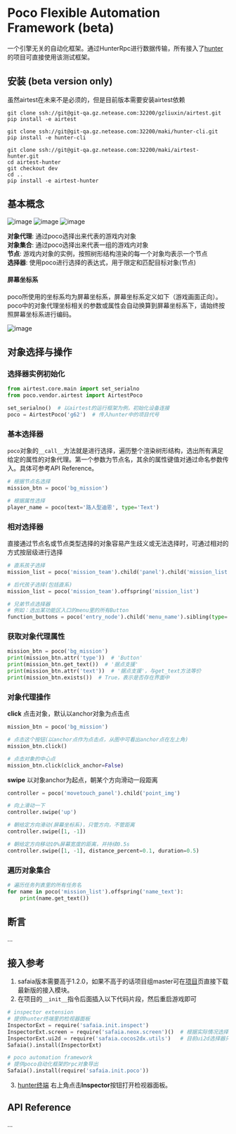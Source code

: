 # Poco Flexible Automation Framework (beta)

一个引擎无关的自动化框架。通过HunterRpc进行数据传输，所有接入了[hunter](http://hunter.nie.netease.com)的项目可直接使用该测试框架。

## 安装 (beta version only)

虽然airtest在未来不是必须的，但是目前版本需要安装airtest依赖

```
git clone ssh://git@git-qa.gz.netease.com:32200/gzliuxin/airtest.git
pip install -e airtest

git clone ssh://git@git-qa.gz.netease.com:32200/maki/hunter-cli.git
pip install -e hunter-cli

git clone ssh://git@git-qa.gz.netease.com:32200/maki/airtest-hunter.git
cd airtest-hunter
git checkout dev
cd ..
pip install -e airtest-hunter
```

## 基本概念

![image](http://init.nie.netease.com/images/hunter/inspector/hunter-inspector.png)
![image](http://init.nie.netease.com/images/hunter/inspector/hunter-inspector-text-attribute.png)
![image](http://init.nie.netease.com/images/hunter/inspector/hunter-inspector-hierarchy-search.png)


**对象代理**: 通过poco选择出来代表的游戏内对象  
**对象集合**: 通过poco选择出来代表一组的游戏内对象  
**节点**: 游戏内对象的实例，按照树形结构渲染的每一个对象均表示一个节点  
**选择器**: 使用poco进行选择的表达式，用于限定和匹配目标对象(节点)  

#### 屏幕坐标系

poco所使用的坐标系均为屏幕坐标系，屏幕坐标系定义如下（游戏画面正向）。poco中的对象代理坐标相关的参数或属性会自动换算到屏幕坐标系下，请始终按照屏幕坐标系进行编码。

![image](http://init.nie.netease.com/images/hunter/inspector/screen-coordinate-system.jpg)

## 对象选择与操作

### 选择器实例初始化

```python
from airtest.core.main import set_serialno
from poco.vendor.airtest import AirtestPoco

set_serialno()  # 以airtest的运行框架为例，初始化设备连接
poco = AirtestPoco('g62')  # 传入hunter中的项目代号
```

### 基本选择器

`poco`对象的`__call__`方法就是进行选择，遍历整个渲染树形结构，选出所有满足给定的属性的对象代理。第一个参数为节点名，其余的属性键值对通过命名参数传入。具体可参考API Reference。

```python
# 根据节点名选择
mission_btn = poco('bg_mission')

# 根据属性选择
player_name = poco(text='路人型迪恩', type='Text')
```

### 相对选择器

直接通过节点名或节点类型选择的对象容易产生歧义或无法选择时，可通过相对的方式按层级进行选择

```python
# 直系孩子选择
mission_list = poco('mission_team').child('panel').child('mission_list')

# 后代孩子选择(包括直系)
mission_list = poco('mission_team').offspring('mission_list')

# 兄弟节点选择器
# 例如：选出某功能区入口的menu里的所有Button
function_buttons = poco('entry_node').child('menu_name').sibling(type='Button')
```

### 获取对象代理属性

```python
mission_btn = poco('bg_mission')
print(mission_btn.attr('type'))  # 'Button'
print(mission_btn.get_text())  # '据点支援'
print(mission_btn.attr('text'))  # '据点支援'，与get_text方法等价
print(mission_btn.exists())  # True，表示是否存在界面中
```

### 对象代理操作

**click** 点击对象，默认以anchor对象为点击点

```python
mission_btn = poco('bg_mission')

# 点击这个按钮(以anchor点作为点击点，从图中可看出anchor点在左上角)
mission_btn.click()    

# 点击对象的中心点
mission_btn.click(click_anchor=False) 
```

**swipe** 以对象anchor为起点，朝某个方向滑动一段距离

```python
controller = poco('movetouch_panel').child('point_img')

# 向上滑动一下
controller.swipe('up')

# 朝给定方向滑动(屏幕坐标系)，只管方向，不管距离
controller.swipe([1, -1])

# 朝给定方向移动10%屏幕宽度的距离，并持续0.5s
controller.swipe([1, -1], distance_percent=0.1, duration=0.5)
```

### 遍历对象集合

```python
# 遍历任务列表里的所有任务名
for name in poco('mission_list').offspring('name_text'):
    print(name.get_text())
```

## 断言

...

## 接入参考

1. safaia版本需要高于1.2.0，如果不高于的话项目组master可在[项目](http://hunter.nie.netease.com/mywork/project#/)页直接下载最新版的接入模块。
1. 在项目的`__init__`指令后面插入以下代码片段，然后重启游戏即可

```python
# inspector extension
# 提供hunter终端里的检视器面板
InspectorExt = require('safaia.init.inspect')
InspectorExt.screen = require('safaia.neox.screen')()  # 根据实际情况选择neox/messiah
InspectorExt.ui2d = require('safaia.cocos2dx.utils')   # 目前ui2d选择器只实现了cocosui，其他的ui框架可另外单独实现
Safaia().install(InspectorExt)

# poco automation framework
# 提供poco自动化框架的rpc对象导出
Safaia().install(require('safaia.init.poco'))
```

3. [hunter终端](http://hunter.nie.netease.com) 右上角点击**Inspector**按钮打开检视器面板。


## API Reference

...

